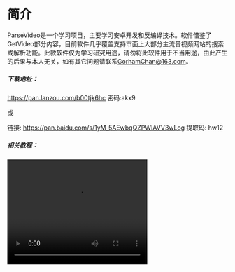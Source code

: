 # 简介

ParseVideo是一个学习项目，主要学习安卓开发和反编译技术。软件借鉴了GetVideo部分内容，目前软件几乎覆盖支持市面上大部分主流音视频网站的搜索或解析功能。此款软件仅为学习研究用途，请勿将此软件用于不当用途，由此产生的后果与本人无关，如有其它问题请联系[GorhamChan@163.com](mailto:GorhamChan@163.com)。

##### 下载地址：

https://pan.lanzou.com/b00tjk6hc 密码:akx9

或

链接: https://pan.baidu.com/s/1yM_5AEwbqQZPWIAVV3wLog 提取码: hw12 

##### 相关教程：

<video src="https://cdn.jsdelivr.net/gh/gorhamchan/cdn/parsevideodemo/master.m3u8" width="320" height="240" controls></video>
